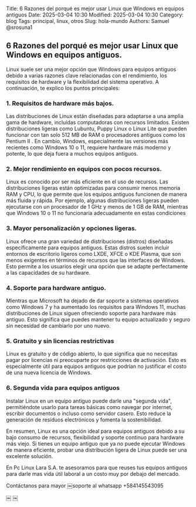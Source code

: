 Title: 6 Razones del porqué es mejor usar Linux que Windows en equipos antiguos
Date: 2025-03-04 10:30 
Modified: 2025-03-04 10:30 
Category: blog Tags: principal, linux, otros 
Slug: hola-mundo Authors: Samuel @srosuna1 

## 6 Razones del porqué es mejor usar Linux que Windows en equipos antiguos.
Linux suele ser una mejor opción que Windows para equipos antiguos debido a varias razones clave relacionadas con el rendimiento, los requisitos de hardware y la flexibilidad del sistema operativo. A continuación, te explico los puntos principales:

### 1. Requisitos de hardware más bajos.

Las distribuciones de Linux están diseñadas para adaptarse a una amplia gama de hardware, incluidas computadoras con recursos limitados. Existen distribuciones ligeras como Lubuntu, Puppy Linux o Linux Lite que pueden funcionar con tan solo 512 MB de RAM o procesadores antiguos como los Pentium II . En cambio, Windows, especialmente las versiones más recientes como Windows 10 o 11, requiere hardware más moderno y potente, lo que deja fuera a muchos equipos antiguos.

### 2. Mejor rendimiento en equipos con pocos recursos.

Linux es conocido por ser más eficiente en el uso de recursos. Las distribuciones ligeras están optimizadas para consumir menos memoria RAM y CPU, lo que permite que los equipos antiguos funcionen de manera más fluida y rápida. Por ejemplo, algunas distribuciones ligeras pueden ejecutarse con un procesador de 1 GHz y menos de 1 GB de RAM, mientras que Windows 10 o 11 no funcionaría adecuadamente en estas condiciones

### 3. Mayor personalización y opciones ligeras.

Linux ofrece una gran variedad de distribuciones (distros) diseñadas específicamente para equipos antiguos. Estas distros suelen incluir entornos de escritorio ligeros como LXDE, XFCE o KDE Plasma, que son menos exigentes en términos de recursos que las interfaces de Windows. Esto permite a los usuarios elegir una opción que se adapte perfectamente a las capacidades de su hardware.

### 4. Soporte para hardware antiguo.

Mientras que Microsoft ha dejado de dar soporte a sistemas operativos como Windows 7 y ha aumentado los requisitos para Windows 11, muchas distribuciones de Linux siguen ofreciendo soporte para hardware más antiguo. Esto significa que puedes mantener tu equipo actualizado y seguro sin necesidad de cambiarlo por uno nuevo.

### 5. Gratuito y sin licencias restrictivas

Linux es gratuito y de código abierto, lo que significa que no necesitas pagar por licencias ni preocuparte por restricciones de activación. Esto es especialmente útil para equipos antiguos que podrían no justificar el costo de una nueva licencia de Windows.

### 6. Segunda vida para equipos antiguos

Instalar Linux en un equipo antiguo puede darle una "segunda vida", permitiéndote usarlo para tareas básicas como navegar por internet, escribir documentos o incluso como servidor casero. Esto reduce la generación de residuos electrónicos y fomenta la sostenibilidad.



En resumen, Linux es una opción ideal para equipos antiguos debido a su bajo consumo de recursos, flexibilidad y soporte continuo para hardware más viejo. Si tienes un equipo antiguo que ya no puede ejecutar Windows de manera eficiente, probar una distribución ligera de Linux puede ser una excelente solución.


En Pc Linux Lara S.A. te asesoramos para que reuses tus equipos antiguos para darle mas vida útil laboral a un costo muy por debajo del mercado.


Contáctanos para mayor ￼soporte al whatsapp +584145543095

￼
￼
